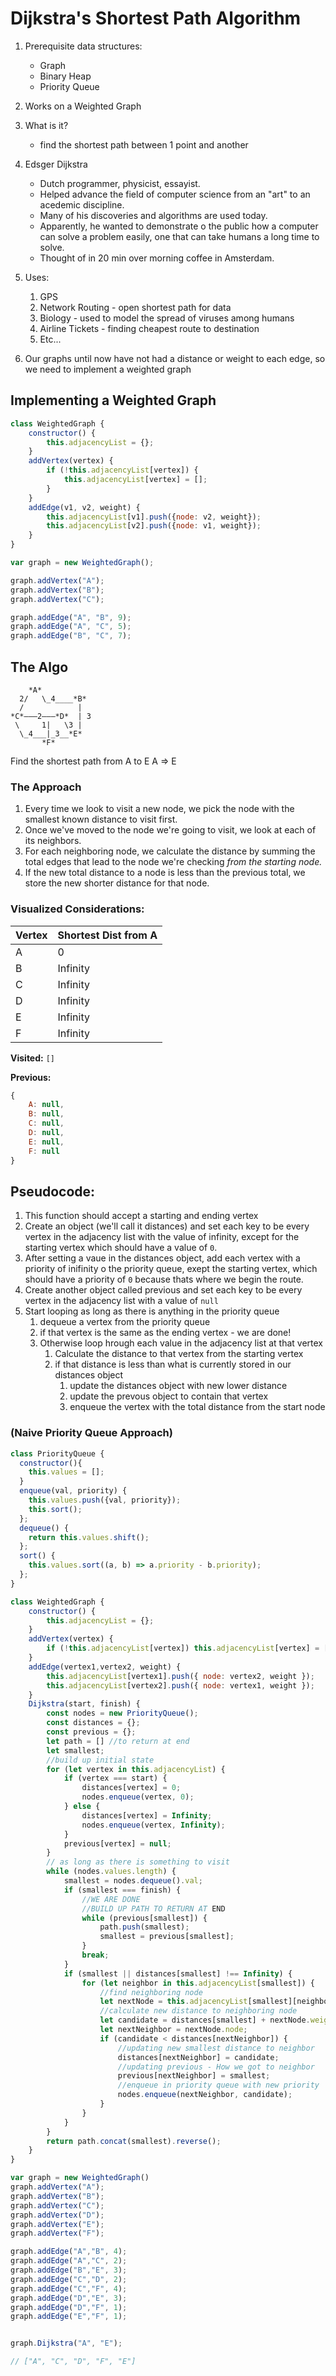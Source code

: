 # Dijkstra's Shortest Path Algorithm

1. Prerequisite data structures:
    - Graph
    - Binary Heap
    - Priority Queue

2. Works on a Weighted Graph

3. What is it?
    - find the shortest path between 1 point and another

4. Edsger Dijkstra
    - Dutch programmer, physicist, essayist.
    - Helped advance the field of computer science from an "art" to an acedemic discipline.
    - Many of his discoveries and algorithms are used today.
    - Apparently, he wanted to demonstrate o the public how a computer can solve a problem easily, one that can take humans a long time to solve.
    - Thought of in 20 min over morning coffee in Amsterdam.

5. Uses:
   1. GPS
   2. Network Routing - open shortest path for data
   3. Biology - used to model the spread of viruses among humans
   4. Airline Tickets - finding cheapest route to destination
   5. Etc...
6. Our graphs until now have not had a distance or weight to each edge, so we need to implement a weighted graph

## Implementing a Weighted Graph
```js
class WeightedGraph {
    constructor() {
        this.adjacencyList = {};
    }
    addVertex(vertex) {
        if (!this.adjacencyList[vertex]) {
            this.adjacencyList[vertex] = [];
        }
    }
    addEdge(v1, v2, weight) {
        this.adjacencyList[v1].push({node: v2, weight});
        this.adjacencyList[v2].push({node: v1, weight});
    }
}

var graph = new WeightedGraph();

graph.addVertex("A");
graph.addVertex("B");
graph.addVertex("C");

graph.addEdge("A", "B", 9);
graph.addEdge("A", "C", 5);
graph.addEdge("B", "C", 7);
```
## The Algo
```
    *A*
  2/   \_4____*B*
  /            |
*C*———2———*D*  | 3
 \     1|   \3 | 
  \_4___|_3__*E*
       *F*
```
Find the shortest path from A to E
A => E

### The Approach
1. Every time we look to visit a new node, we pick the node with the smallest known distance to visit first.
2. Once we've moved to the node we're going to visit, we look at each of its neighbors.
3. For each neighboring node, we calculate the distance by summing the total edges that lead to the node we're checking *from the starting node.*
4. If the new total distance to a node is less than the previous total, we store the new shorter distance for that node.

### Visualized Considerations:
| Vertex | Shortest Dist from A |
|-----|----------------|
|  A  |      0         |
|  B  |     Infinity   |
|  C  |     Infinity   |
|  D  |     Infinity   |
|  E  |     Infinity   |
|  F  |     Infinity   |

**Visited:**
`[]`

**Previous:**
```js
{
    A: null,
    B: null,
    C: null,
    D: null,
    E: null,
    F: null
}
```

## Pseudocode:
1. This function should accept a starting and ending vertex
2. Create an object (we'll call it distances) and set each key to be every vertex in the adjacency list with the value of infinity, except for the starting vertex which should have a value of `0`.
3. After setting a vaue in the distances object, add each vertex with a priority of inifinity o the priority queue, exept the starting vertex, which should have a priority of `0` because thats where we begin the route.
4. Create another object called previous and set each key to be every vertex in the adjacency list with a value of `null`
5. Start looping as long as there is anything in the priority queue
   1. dequeue a vertex from the priority queue
   2. if that vertex is the same as the ending vertex - we are done!
   3. Otherwise loop hrough each value in the adjacency list at that vertex
      1. Calculate the distance to that vertex from the starting vertex
      2. if that distance is less than what is currently stored in our distances object
         1. update the distances object with new lower distance
         2. update the prevous object to contain that vertex
         3. enqueue the vertex with the total distance from the start node

### (Naive Priority Queue Approach)
```js
class PriorityQueue {
  constructor(){
    this.values = [];
  }
  enqueue(val, priority) {
    this.values.push({val, priority});
    this.sort();
  };
  dequeue() {
    return this.values.shift();
  };
  sort() {
    this.values.sort((a, b) => a.priority - b.priority);
  };
}

class WeightedGraph {
    constructor() {
        this.adjacencyList = {};
    }
    addVertex(vertex) {
        if (!this.adjacencyList[vertex]) this.adjacencyList[vertex] = [];
    }
    addEdge(vertex1,vertex2, weight) {
        this.adjacencyList[vertex1].push({ node: vertex2, weight });
        this.adjacencyList[vertex2].push({ node: vertex1, weight });
    }
    Dijkstra(start, finish) {
        const nodes = new PriorityQueue();
        const distances = {};
        const previous = {};
        let path = [] //to return at end
        let smallest;
        //build up initial state
        for (let vertex in this.adjacencyList) {
            if (vertex === start) {
                distances[vertex] = 0;
                nodes.enqueue(vertex, 0);
            } else {
                distances[vertex] = Infinity;
                nodes.enqueue(vertex, Infinity);
            }
            previous[vertex] = null;
        }
        // as long as there is something to visit
        while (nodes.values.length) {
            smallest = nodes.dequeue().val;
            if (smallest === finish) {
                //WE ARE DONE
                //BUILD UP PATH TO RETURN AT END
                while (previous[smallest]) {
                    path.push(smallest);
                    smallest = previous[smallest];
                }
                break;
            } 
            if (smallest || distances[smallest] !== Infinity) {
                for (let neighbor in this.adjacencyList[smallest]) {
                    //find neighboring node
                    let nextNode = this.adjacencyList[smallest][neighbor];
                    //calculate new distance to neighboring node
                    let candidate = distances[smallest] + nextNode.weight;
                    let nextNeighbor = nextNode.node;
                    if (candidate < distances[nextNeighbor]) {
                        //updating new smallest distance to neighbor
                        distances[nextNeighbor] = candidate;
                        //updating previous - How we got to neighbor
                        previous[nextNeighbor] = smallest;
                        //enqueue in priority queue with new priority
                        nodes.enqueue(nextNeighbor, candidate);
                    }
                }
            }
        }
        return path.concat(smallest).reverse();     
    }
}

var graph = new WeightedGraph()
graph.addVertex("A");
graph.addVertex("B");
graph.addVertex("C");
graph.addVertex("D");
graph.addVertex("E");
graph.addVertex("F");

graph.addEdge("A","B", 4);
graph.addEdge("A","C", 2);
graph.addEdge("B","E", 3);
graph.addEdge("C","D", 2);
graph.addEdge("C","F", 4);
graph.addEdge("D","E", 3);
graph.addEdge("D","F", 1);
graph.addEdge("E","F", 1);


graph.Dijkstra("A", "E");

// ["A", "C", "D", "F", "E"]
```
